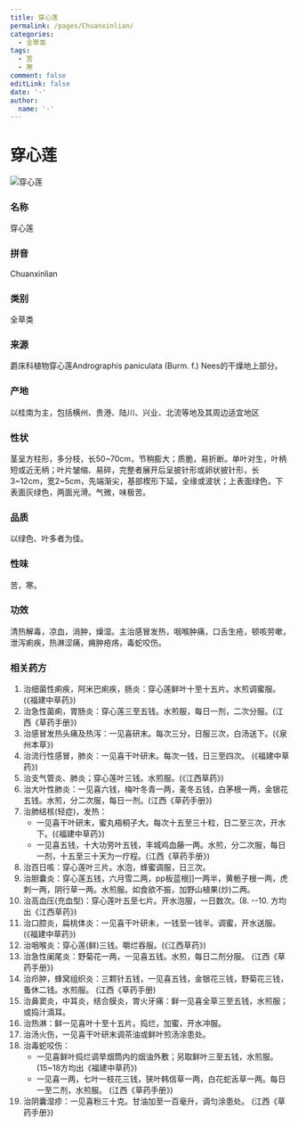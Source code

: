 ```yaml
---
title: 穿心莲
permalink: /pages/Chuanxinlian/
categories: 
  - 全草类
tags: 
  - 苦
  - 寒
comment: false
editLink: false
date: '·'
author: 
  name: '·'
---
```

# 穿心莲

![穿心莲](https://image.zhongyibaike.com/image/%E7%A9%BF%E5%BF%83%E8%8E%B2/%E7%A9%BF-%E5%BF%83-%E8%8E%B2.jpg)

<!-- more -->
### 名称
穿心莲

### 拼音
Chuanxinlian

### 类别
全草类

### 来源
爵床科植物穿心莲Andrographis paniculata (Burm. f.) Nees的干燥地上部分。

### 产地
以桂南为主，包括横州、贵港、陆川、兴业、北流等地及其周边适宜地区

### 性状
茎呈方柱形，多分枝，长50~70cm，节稍膨大；质脆，易折断。单叶对生，叶柄短或近无柄；叶片皱缩、易碎，完整者展开后呈披针形或卵状披针形，长3~12cm，宽2~5cm，先端渐尖，基部楔形下延，全缘或波状；上表面绿色，下表面灰绿色，两面光滑。气微，味极苦。

### 品质
以绿色、叶多者为佳。

### 性味
苦，寒。

### 功效
清热解毒，凉血，消肿，燥湿。主治感冒发热，咽喉肿痛，口舌生疮，顿咳劳嗽，泄泻痢疾，热淋涩痛，痈肿疮疡，毒蛇咬伤。

### 相关药方
1. 治细菌性痢疾，阿米巴痢疾，肠炎：穿心莲鲜叶十至十五片。水煎调蜜服。 (《福建中草药》)
2. 治急性菌痢，胃肠炎：穿心莲三至五钱。水煎服，每日一剂，二次分服。(江西《草药手册》)
3. 治感冒发热头痛及热泻：一见喜研末。每次三分，日服三次，白汤送下。(《泉州本草》)
4. 治流行性感冒，肺炎：一见喜干叶研末。每次一钱，日三至四次。 (《福建中草药》)
5. 治支气管炎、肺炎；穿心莲叶三钱。水煎服。(《江西草药》)
6. 治大叶性肺炎：一见喜六钱，梅叶冬青一两，麦冬五钱，白茅根一两，金银花五钱。水煎，分二次服，每日一剂。(江西《草药手册》)
7. 治肺结核(轻症)，发热：
    - 一见喜干叶研末，蜜丸梧桐子大。每次十五至三十粒，日二至三次，开水下。(《福建中草药》)
    - 一见喜五钱，十大功劳叶五钱，丰城鸡血藤一两。水煎，分二次服，每日一剂，十五至三十天为一疗程。(江西《草药手册》)
8. 治百日咳：穿心莲叶三片。水泡，蜂蜜调服，日三次。
9. 治胆囊炎：穿心莲五钱，六月雪二两，pp板蓝根]]一两半，黄栀子根一两，虎刺一两，阴行草一两。水煎服。如食欲不振，加野山植果(炒)二两。
10. 治高血压(充血型)：穿心莲叶五至七片。开水泡服，一日数次。(8. --10. 方均出《江西草药》)
11. 治口腔炎，扁桃体炎：一见喜干叶研未，一钱至一钱半。调蜜，开水送服。(《福建中草药》)
12. 治咽喉炎：穿心莲(鲜)三钱。嚼烂吞服。(《江西草药》)
13. 治急性阑尾炎：野菊花一两，一见喜五钱。水煎，每日二剂分服。 (江西《草药手册》)
14. 治疖肿，蜂窝组织炎：三颗针五钱，一见喜五钱，金银花三钱，野菊花三钱，蚤休二钱。水煎服。 (江西《草药手册)
15. 治鼻窦炎，中耳炎，结合膜炎，胃火牙痛：鲜一见喜全草三至五钱，水煎服；或捣汁滴耳。
16. 治热淋：鲜一见喜叶十至十五片。捣烂，加蜜，开水冲服。
17. 治汤火伤，一见喜干叶研末调茶油或鲜叶煎汤涂患处。
18. 治毒蛇咬伤：
    - 一见喜鲜叶捣烂调旱烟筒内的烟油外敷；另取鲜叶三至五钱，水煎服。(15~18方均出《福建中草药》)
    - 一见喜一两，七叶一枝花三钱，狭叶韩信草一两，白花蛇舌草一两。每日一至二剂，水煎服。 (江西《草药手册》)
19. 治阴囊湿疹：一见喜粉三十克。甘油加至一百毫升，调匀涂患处。 (江西《草药手册》)